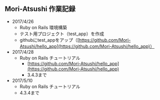 ## Mori-Atsushi 作業記録
* 2017/4/26
  * Ruby on Rails 環境構築
  * テスト用プロジェクト（test_app）を作成
  * githubにtest_appをアップ（[https://github.com/Mori-Atsushi/hello_app](https://github.com/Mori-Atsushi/hello_app)）
* 2017/4/28
  * Ruby on Rails チュートリアル
    * [https://github.com/Mori-Atsushi/hello_app](https://github.com/Mori-Atsushi/hello_app)
    * 3.4.3まで
* 2017/5/10
  * Ruby on Rails チュートリアル
  * 4.3.4まで